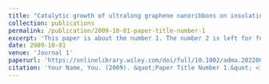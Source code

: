 ```yaml
---
title: "Catalytic growth of ultralong graphene nanoribbons on insulating substrates"
collection: publications
permalink: /publication/2009-10-01-paper-title-number-1
excerpt: 'This paper is about the number 1. The number 2 is left for future work.'
date: 2009-10-01
venue: 'Journal 1'
paperurl: 'https://onlinelibrary.wiley.com/doi/full/10.1002/adma.202200956'
citation: 'Your Name, You. (2009). &quot;Paper Title Number 1.&quot; <i>Journal 1</i>. 1(1).'
---
```

